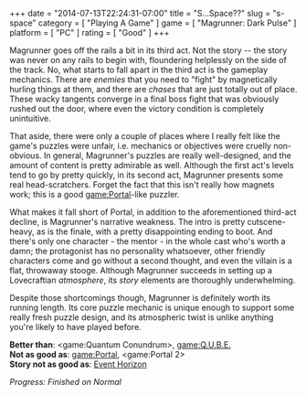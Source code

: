 +++
date = "2014-07-13T22:24:31-07:00"
title = "S...Space??"
slug = "s-space"
category = [ "Playing A Game" ]
game = [ "Magrunner: Dark Pulse" ]
platform = [ "PC" ]
rating = [ "Good" ]
+++

Magrunner goes off the rails a bit in its third act.  Not the story -- the story was never on any rails to begin with, floundering helplessly on the side of the track.  No, what starts to fall apart in the third act is the gameplay mechanics.  There are <i>enemies</i> that you need to "fight" by magnetically hurling things at them, and there are <i>chases</i> that are just totally out of place.  These wacky tangents converge in a final boss fight that was obviously rushed out the door, where even the victory condition is completely unintuitive.

That aside, there were only a couple of places where I really felt like the game's puzzles were unfair, i.e. mechanics or objectives were cruelly non-obvious.  In general, Magrunner's puzzles are really well-designed, and the amount of content is pretty admirable as well.  Although the first act's levels tend to go by pretty quickly, in its second act, Magrunner presents some real head-scratchers.  Forget the fact that this isn't really how magnets work; this is a good <game:Portal>-like puzzler.

What makes it fall short of Portal, in addition to the aforementioned third-act decline, is Magrunner's narrative weakness.  The intro is pretty cutscene-heavy, as is the finale, with a pretty disappointing ending to boot.  And there's only one character - the mentor - in the whole cast who's worth a damn; the protagonist has no personality whatsoever, other friendly characters come and go without a second thought, and even the villain is a flat, throwaway stooge.  Although Magrunner succeeds in setting up a Lovecraftian <i>atmosphere</i>, its <i>story</i> elements are thoroughly underwhelming.

Despite those shortcomings though, Magrunner is definitely worth its running length.  Its core puzzle mechanic is unique enough to support some really fresh puzzle design, and its atmospheric twist is unlike anything you're likely to have played before.

<b>Better than</b>: <game:Quantum Conundrum>, <game:Q.U.B.E.>  
<b>Not as good as</b>: <game:Portal>, <game:Portal 2>  
<b>Story not as good as</b>: <a href="http://www.imdb.com/title/tt0119081">Event Horizon</a>

<i>Progress: Finished on Normal</i>
